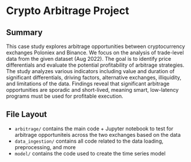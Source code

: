 # Crypto Arbitrage Project

## Summary

This case study explores arbitrage opportunities between cryptocurrency exchanges
Poloniex and Binance. We focus on the analysis of trade-level data from the given dataset
(Aug 2022). The goal is to identify price differentials and evaluate the potential
profitability of arbitrage strategies. The study analyzes various indicators including value and duration of significant differentials, driving factors, alternative exchanges, illiquidity, and limitations of the data. Findings reveal that significant arbitrage opportunities are sporadic and short-lived, meaning smart, low-latency programs must be used for profitable execution.

## File Layout

- `arbitrage/` contains the main code + Jupyter notebook to test for arbitrage opportuniteis across the two exchanges based on the data
- `data_ingestion/` contains all code related to the data loading, preprocessing, and more
- `model/` contains the code used to create the time series model
